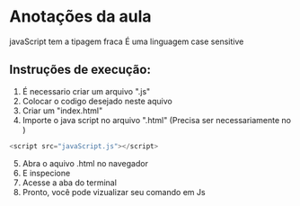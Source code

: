 # Anotações da aula

javaScript tem a tipagem fraca
É uma linguagem case sensitive      


## Instruções de execução:
1. É necessario criar um arquivo ".js"
2. Colocar o codigo desejado neste aquivo
3. Criar um "index.html"
4. Importe o java script no arquivo ".html" (Precisa ser necessariamente no <body>)

```js
<script src="javaScript.js"></script>
```

5. Abra o aquivo .html no navegador
6. E inspecione
7. Acesse a aba do terminal
8. Pronto, você pode vizualizar seu comando em Js
